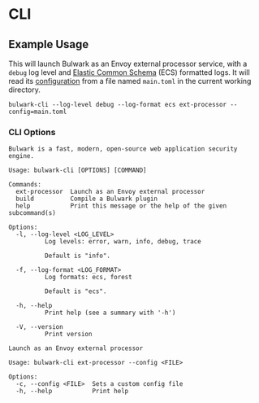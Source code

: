 # CLI

## Example Usage

This will launch Bulwark as an Envoy external processor service, with a `debug` log level and [Elastic Common Schema](https://www.elastic.co/guide/en/ecs/current/ecs-reference.html) (ECS) formatted logs. It will read its [configuration](configuration.md) from a file named `main.toml` in the current working directory.

```
bulwark-cli --log-level debug --log-format ecs ext-processor --config=main.toml
```

### CLI Options

```
Bulwark is a fast, modern, open-source web application security engine.

Usage: bulwark-cli [OPTIONS] [COMMAND]

Commands:
  ext-processor  Launch as an Envoy external processor
  build          Compile a Bulwark plugin
  help           Print this message or the help of the given subcommand(s)

Options:
  -l, --log-level <LOG_LEVEL>
          Log levels: error, warn, info, debug, trace
          
          Default is "info".

  -f, --log-format <LOG_FORMAT>
          Log formats: ecs, forest
          
          Default is "ecs".

  -h, --help
          Print help (see a summary with '-h')

  -V, --version
          Print version
```

```
Launch as an Envoy external processor

Usage: bulwark-cli ext-processor --config <FILE>

Options:
  -c, --config <FILE>  Sets a custom config file
  -h, --help           Print help
```
